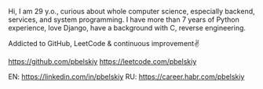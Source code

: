Hi, I am 29 y.o., curious about whole computer science, especially backend, services, and system programming.
I have more than 7 years of Python experience, love Django, have a background with С, reverse engineering. 
 
Addicted to GitHub, LeetCode & continuous improvement✌️

https://github.com/pbelskiy
https://leetcode.com/pbelskiy

EN: https://linkedin.com/in/pbelskiy
RU: https://career.habr.com/pbelskiy

<!--
**pbelskiy/pbelskiy** is a ✨ _special_ ✨ repository because its `README.md` (this file) appears on your GitHub profile.

Here are some ideas to get you started:

- 🔭 I’m currently working on ...
- 🌱 I’m currently learning ...
- 👯 I’m looking to collaborate on ...
- 🤔 I’m looking for help with ...
- 💬 Ask me about ...
- 📫 How to reach me: ...
- 😄 Pronouns: ...
- ⚡ Fun fact: ...
-->
